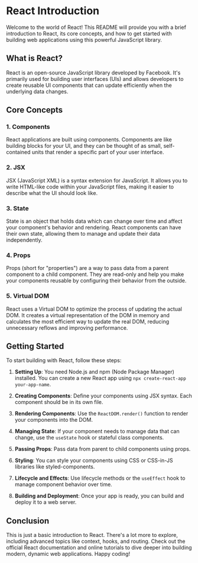 # React Introduction

Welcome to the world of React! This README will provide you with a brief introduction to React, its core concepts, and how to get started with building web applications using this powerful JavaScript library.

## What is React?

React is an open-source JavaScript library developed by Facebook. It's primarily used for building user interfaces (UIs) and allows developers to create reusable UI components that can update efficiently when the underlying data changes.

## Core Concepts

### 1. Components

React applications are built using components. Components are like building blocks for your UI, and they can be thought of as small, self-contained units that render a specific part of your user interface.

### 2. JSX

JSX (JavaScript XML) is a syntax extension for JavaScript. It allows you to write HTML-like code within your JavaScript files, making it easier to describe what the UI should look like.

### 3. State

State is an object that holds data which can change over time and affect your component's behavior and rendering. React components can have their own state, allowing them to manage and update their data independently.

### 4. Props

Props (short for "properties") are a way to pass data from a parent component to a child component. They are read-only and help you make your components reusable by configuring their behavior from the outside.

### 5. Virtual DOM

React uses a Virtual DOM to optimize the process of updating the actual DOM. It creates a virtual representation of the DOM in memory and calculates the most efficient way to update the real DOM, reducing unnecessary reflows and improving performance.

## Getting Started

To start building with React, follow these steps:

1. **Setting Up**: You need Node.js and npm (Node Package Manager) installed. You can create a new React app using `npx create-react-app your-app-name`.

2. **Creating Components**: Define your components using JSX syntax. Each component should be in its own file.

3. **Rendering Components**: Use the `ReactDOM.render()` function to render your components into the DOM.

4. **Managing State**: If your component needs to manage data that can change, use the `useState` hook or stateful class components.

5. **Passing Props**: Pass data from parent to child components using props.

6. **Styling**: You can style your components using CSS or CSS-in-JS libraries like styled-components.

7. **Lifecycle and Effects**: Use lifecycle methods or the `useEffect` hook to manage component behavior over time.

8. **Building and Deployment**: Once your app is ready, you can build and deploy it to a web server.

## Conclusion

This is just a basic introduction to React. There's a lot more to explore, including advanced topics like context, hooks, and routing. Check out the official React documentation and online tutorials to dive deeper into building modern, dynamic web applications. Happy coding!